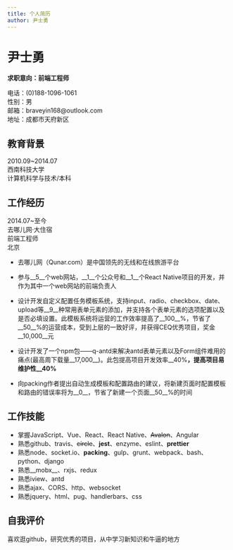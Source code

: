 ```yaml
---
title: 个人简历
author: 尹士勇
---
```

# 尹士勇

__求职意向：前端工程师__
<div class="cv-wrapper">
<div>电话：(0)188-1096-1061</div>
<div>性别：男</div>
</div>
<div class="cv-wrapper">
<div>邮箱：braveyin168@outlook.com</div>
<div >地址：成都市天府新区</div>
</div>



## 教育背景

<div class="cv-wrapper">
<div>2010.09~2014.07</div>
<div>西南科技大学</div>     
<div style="flex: 2">计算机科学与技术/本科</div>
</div>

## 工作经历

<div class="cv-wrapper">
<div>2014.07~至今</div>
<div>去哪儿网&middot;大住宿</div>     
<div>前端工程师</div>
<div>北京</div>
</div>

- 去哪儿网（Qunar.com）是中国领先的无线和在线旅游平台
- 参与__5__个web网站，__1__个公众号和__1__个React Native项目的开发，并作为其中一个web网站的前端负责人
- 设计开发自定义配置任务模板系统，支持input、radio、checkbox、date、upload等__9__种常用表单元素的添加，并支持各个表单元素的选项配置以及是否必填设置。此模板系统将运营的工作效率提高了__100__%，节省了__50__%的运营成本，受到上层的一致好评，并获得CEQ优秀项目，奖金__10,000__元
- 设计开发了一个npm包——q-antd来解决antd表单元素以及Form组件难用的痛点(最高周下载量__17,000__)。此包提高项目开发效率__40%__，提高项目易维护性__40%__

- 向packing作者提出自动生成模板和配置路由的建议，将新建页面时配置模板和路由的错误率将为__0__，节省了新建一个页面__50__%的时间

## 工作技能

- 掌握JavaScript、Vue、React、React Native、~~Avalon~~、Angular
- 熟悉github、travis、~~circle~~、__jest__、enzyme、eslint、__prettier__
- 熟悉node、socket.io、__packing__、gulp、grunt、webpack、bash、python、django
- 熟悉__mobx__、rxjs、redux
- 熟悉iview、antd
- 熟悉ajax、CORS、http、websocket
- 熟悉jquery、html、pug、handlerbars、css

## 自我评价

喜欢逛github，研究优秀的项目，从中学习新知识和牛逼的地方

